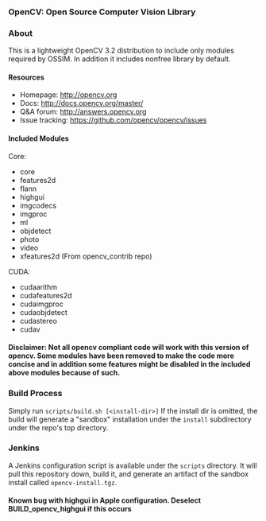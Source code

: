 ### OpenCV: Open Source Computer Vision Library

### About
This is a lightweight OpenCV 3.2 distribution to include only modules required by OSSIM. In addition it includes nonfree library by default.

#### Resources

* Homepage: <http://opencv.org>
* Docs: <http://docs.opencv.org/master/>
* Q&A forum: <http://answers.opencv.org>
* Issue tracking: <https://github.com/opencv/opencv/issues>

#### Included Modules

Core:
* core
* features2d
* flann
* highgui
* imgcodecs
* imgproc
* ml
* objdetect
* photo
* video
* xfeatures2d (From opencv_contrib repo)

CUDA:
* cudaarithm
* cudafeatures2d
* cudaimgproc
* cudaobjdetect
* cudastereo
* cudav

#### Disclaimer: Not all opencv compliant code will work with this version of opencv. Some modules have been removed to make the code more concise and in addition some features might be disabled in the included above modules because of such. 

### Build Process
Simply run `scripts/build.sh [<install-dir>]` 
If the install dir is omitted, the build will generate a "sandbox" installation under the `install` subdirectory under the repo's top directory.

### Jenkins
A Jenkins configuration script is available under the `scripts` directory. It will pull this repository down, build it, and generate an artifact of the sandbox install called `opencv-install.tgz`.

#### Known bug with highgui in Apple configuration. Deselect BUILD_opencv_highgui if this occurs 
